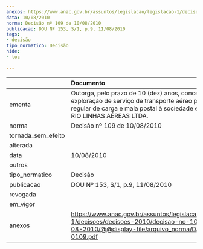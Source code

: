 ```yaml
---
anexos: https://www.anac.gov.br/assuntos/legislacao/legislacao-1/decisoes/decisoes-2010/decisao-no-109-de-10-08-2010/@@display-file/arquivo_norma/DA2010-0109.pdf
data: 10/08/2010
norma: Decisão nº 109 de 10/08/2010
publicacao: DOU Nº 153, S/1, p.9, 11/08/2010
tags:
- decisão
tipo_normatico: Decisão
hide: 
- toc 
 
---
```


|                    | Documento                                                                                                                                                                              |
|:-------------------|:---------------------------------------------------------------------------------------------------------------------------------------------------------------------------------------|
| ementa             | Outorga, pelo prazo de 10 (dez) anos, concessão para a exploração de serviço de transporte aéreo público regular de carga e mala postal à sociedade empresária RIO LINHAS AÉREAS LTDA. |
| norma              | Decisão nº 109 de 10/08/2010                                                                                                                                                           |
| tornada_sem_efeito |                                                                                                                                                                                        |
| alterada           |                                                                                                                                                                                        |
| data               | 10/08/2010                                                                                                                                                                             |
| outros             |                                                                                                                                                                                        |
| tipo_normatico     | Decisão                                                                                                                                                                                |
| publicacao         | DOU Nº 153, S/1, p.9, 11/08/2010                                                                                                                                                       |
| revogada           |                                                                                                                                                                                        |
| em_vigor           |                                                                                                                                                                                        |
| anexos             | https://www.anac.gov.br/assuntos/legislacao/legislacao-1/decisoes/decisoes-2010/decisao-no-109-de-10-08-2010/@@display-file/arquivo_norma/DA2010-0109.pdf                              |